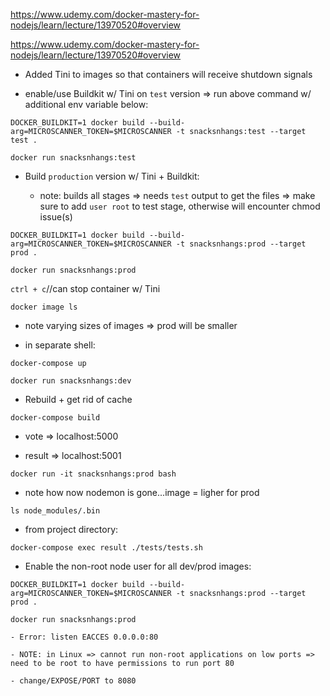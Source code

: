 https://www.udemy.com/docker-mastery-for-nodejs/learn/lecture/13970520#overview

https://www.udemy.com/docker-mastery-for-nodejs/learn/lecture/13970520#overview

- Added Tini to images so that containers will receive shutdown signals

- enable/use Buildkit w/ Tini on `test` version => run above command w/ additional env variable below:

` DOCKER_BUILDKIT=1 docker build --build-arg=MICROSCANNER_TOKEN=$MICROSCANNER -t snacksnhangs:test --target test . `

` docker run snacksnhangs:test `

- Build `production` version w/ Tini + Buildkit:

    - note: builds all stages => needs `test` output to get the files => make sure to add `user root` to test stage, otherwise will encounter chmod issue(s)

` DOCKER_BUILDKIT=1 docker build --build-arg=MICROSCANNER_TOKEN=$MICROSCANNER -t snacksnhangs:prod --target prod . `  

` docker run snacksnhangs:prod `

` ctrl + c `//can stop container w/ Tini


` docker image ls
`

- note varying sizes of images => prod will be smaller


- in separate shell:

` docker-compose up
`

` docker run snacksnhangs:dev
`

- Rebuild + get rid of cache

` docker-compose build
`


- vote => localhost:5000

- result => localhost:5001

` docker run -it snacksnhangs:prod bash `

- note how now nodemon is gone...image = ligher for prod

` ls node_modules/.bin `

- from project directory:

` docker-compose exec result ./tests/tests.sh `



- Enable the non-root node user for all dev/prod images:

` DOCKER_BUILDKIT=1 docker build --build-arg=MICROSCANNER_TOKEN=$MICROSCANNER -t snacksnhangs:prod --target prod . `  

` docker run snacksnhangs:prod `

    - Error: listen EACCES 0.0.0.0:80

    - NOTE: in Linux => cannot run non-root applications on low ports => need to be root to have permissions to run port 80  

    - change/EXPOSE/PORT to 8080
